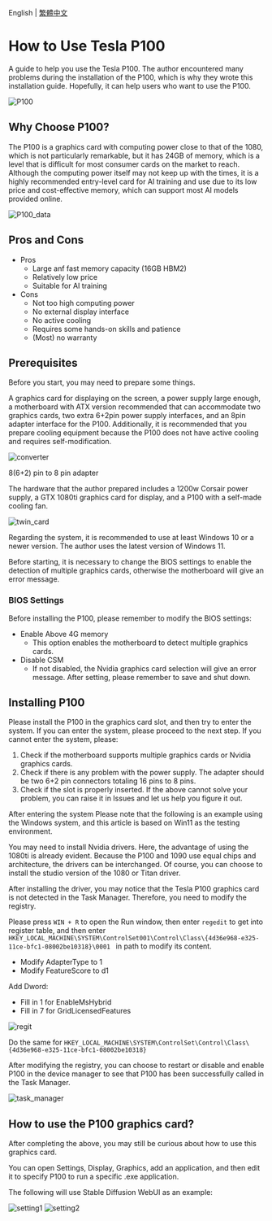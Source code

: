 English | [繁體中文](README_TCH.md)
# How to Use Tesla P100
A guide to help you use the Tesla P100. The author encountered many problems during the installation of the P100, which is why they wrote this installation guide. Hopefully, it can help users who want to use the P100.

  ![P100](image/P100.png)

## Why Choose P100?
The P100 is a graphics card with computing power close to that of the 1080, which is not particularly remarkable, but it has 24GB of memory, which is a level that is difficult for most consumer cards on the market to reach. Although the computing power itself may not keep up with the times, it is a highly recommended entry-level card for AI training and use due to its low price and cost-effective memory, which can support most AI models provided online.

![P100_data](image/P100_data.png)

## Pros and Cons
* Pros
  * Large anf fast memory capacity (16GB HBM2)
  * Relatively low price
  * Suitable for AI training
* Cons
  * Not too high computing power
  * No external display interface
  * No active cooling
  * Requires some hands-on skills and patience
  * (Most) no warranty
## Prerequisites
Before you start, you may need to prepare some things.

A graphics card for displaying on the screen, a power supply large enough, a motherboard with ATX version recommended that can accommodate two graphics cards, two extra 6+2pin power supply interfaces, and an 8pin adapter interface for the P100. Additionally, it is recommended that you prepare cooling equipment because the P100 does not have active cooling and requires self-modification.

![converter](image/converter.jpg)

8(6+2) pin to 8 pin adapter

The hardware that the author prepared includes a 1200w Corsair power supply, a GTX 1080ti graphics card for display, and a P100 with a self-made cooling fan.

  ![twin_card](image/twin_card.jpg)

Regarding the system, it is recommended to use at least Windows 10 or a newer version. The author uses the latest version of Windows 11.

Before starting, it is necessary to change the BIOS settings to enable the detection of multiple graphics cards, otherwise the motherboard will give an error message.

### BIOS Settings
Before installing the P100, please remember to modify the BIOS settings:

* Enable Above 4G memory
    * This option enables the motherboard to detect multiple graphics cards.
* Disable CSM
    * If not disabled, the Nvidia graphics card selection will give an error message.
After setting, please remember to save and shut down.
## Installing P100
Please install the P100 in the graphics card slot, and then try to enter the system. If you can enter the system, please proceed to the next step. If you cannot enter the system, please:

1. Check if the motherboard supports multiple graphics cards or Nvidia graphics cards.
2. Check if there is any problem with the power supply. The adapter should be two 6+2 pin connectors totaling 16 pins to 8 pins.
3. Check if the slot is properly inserted.
If the above cannot solve your problem, you can raise it in Issues and let us help you figure it out.

After entering the system
Please note that the following is an example using the Windows system, and this article is based on Win11 as the testing environment.

You may need to install Nvidia drivers. Here, the advantage of using the 1080ti is already evident. Because the P100 and 1090 use equal chips and architecture, the drivers can be interchanged. Of course, you can choose to install the studio version of the 1080 or Titan driver.

After installing the driver, you may notice that the Tesla P100 graphics card is not detected in the Task Manager. Therefore, you need to modify the registry.

Please press ```WIN + R``` to open the Run window, then enter ```regedit``` to get into register table, and then enter ```HKEY_LOCAL_MACHINE\SYSTEM\ControlSet001\Control\Class\{4d36e968-e325-11ce-bfc1-08002be10318}\0001 ``` in path to modify its content.
* Modify AdapterType to 1
* Modify FeatureScore to d1

Add Dword:

* Fill in 1 for EnableMsHybrid
* Fill in 7 for GridLicensedFeatures

![regit](image/regit.png)

Do the same for ```HKEY_LOCAL_MACHINE\SYSTEM\ControlSet\Control\Class\{4d36e968-e325-11ce-bfc1-08002be10318} ```

After modifying the registry, you can choose to restart or disable and enable P100 in the device manager to see that P100 has been successfully called in the Task Manager.

![task_manager](image/task_manage.png)

## How to use the P100 graphics card?
After completing the above, you may still be curious about how to use this graphics card.

You can open Settings, Display, Graphics, add an application, and then edit it to specify P100 to run a specific .exe application.

The following will use Stable Diffusion WebUI as an example:

![setting1](image/setting.png)
![setting2](image/setting2.png)
